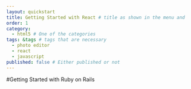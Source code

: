 ```yaml
---
layout: quickstart
title: Getting Started with React # title as shown in the menu and 
order: 1
category: 
  - html5 # One of the categories
tags: &tags # tags that are necessary
  - photo editor 
  - react
  - javascript
published: false # Either published or not 
---
```


#Getting Started with Ruby on Rails
